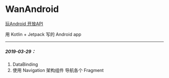 # WanAndroid

[玩Android 开放API](https://www.wanandroid.com/blog/show/2)

用 Kotlin + Jetpack 写的 Android app

---

##### 2019-03-29：
1. DataBinding
2. 使用 Navigation 架构组件 导航各个 Fragment
